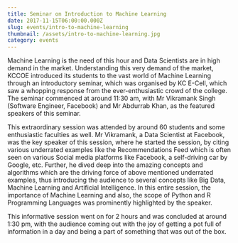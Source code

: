 ```yaml
---
title: Seminar on Introduction to Machine Learning
date: 2017-11-15T06:00:00.000Z
slug: events/intro-to-machine-learning
thumbnail: /assets/intro-to-machine-learning.jpg
category: events
---
```

Machine Learning is the need of this hour and Data Scientists are in high demand in the market. Understanding this very demand of the market, KCCOE introduced its students to the vast world of Machine Learning through an introductory seminar, which was organised by KC E-Cell, which saw a whopping response from the ever-enthusiastic crowd of the college. The seminar commenced at around 11:30 am, with Mr Vikramank Singh (Software Engineer, Facebook) and Mr Abdurrab Khan, as the featured speakers of this seminar.

This extraordinary session was attended by around 60 students and some enthusiastic faculties as well. Mr Vikramank, a Data Scientist at Facebook, was the key speaker of this session, where he started the session, by citing various underrated examples like the Recommendations Feed which is often seen on various Social media platforms like Facebook, a self-driving car by Google, etc. Further, he dived deep into the amazing concepts and algorithms which are the driving force of above mentioned underrated examples, thus introducing the audience to several concepts like Big Data, Machine Learning and Artificial Intelligence. In this entire session, the importance of Machine Learning and also, the scope of Python and R Programming Languages was prominently highlighted by the speaker.

This informative session went on for 2 hours and was concluded at around 1:30 pm, with the audience coming out with the joy of getting a pot full of information in a day and being a part of something that was out of the box.
